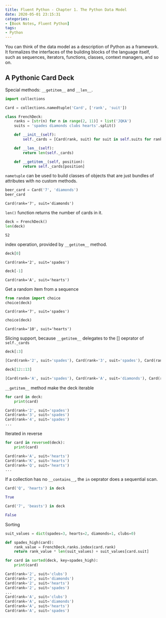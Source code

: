```yaml
---
title: Fluent Python - Chapter 1. The Python Data Model
date: 2020-05-01 23:15:31
categories: 
- [Book Notes, Fluent Python]
tags:
- Python
---
```


You can think of the data model as a description of Python as a framework. It formalizes the interfaces of the building blocks of the language itself, such as sequences, iterators, functions, classes, context managers, and so on.
<!--more-->

## A Pythonic Card Deck

Special methods: `__getitem__` and `__len__`.  

```python
import collections

Card = collections.namedtuple('Card', ['rank', 'suit'])

class FrenchDeck:
    ranks = [str(n) for n in range(2, 11)] + list('JQKA')
    suits = 'spades diamonds clubs hearts'.split()

    def __init__(self):
        self._cards = [Card(rank, suit) for suit in self.suits for rank in self.ranks]

    def __len__(self):
        return len(self._cards)

    def __getitem__(self, position):
        return self._cards[position]
```

`nametuple` can be used to build classes of objects that are just bundles of attributes with no custom methods.  

```python
beer_card = Card('7', 'diamonds')
beer_card
```

    Card(rank='7', suit='diamonds')

`len()` function returns the number of cards in it.  

```python
deck = FrenchDeck()
len(deck)
```

    52

index operation, provided by `__getitem__` method.  

```python
deck[0]
```

    Card(rank='2', suit='spades')

```python
deck[-1]
```

    Card(rank='A', suit='hearts')

Get a random item from a sequence  

```python
from random import choice
choice(deck)
```

    Card(rank='7', suit='spades')

```python
choice(deck)
```

    Card(rank='10', suit='hearts')

Slicing support, because `__getitem__`  delegates to the [] oeprator of `self._cards`  

```python
deck[:3]
```

```python
[Card(rank='2', suit='spades'), Card(rank='3', suit='spades'), Card(rank='4', suit='spades')]
```

```python
deck[12::13]
```

```python
[Card(rank='A', suit='spades'), Card(rank='A', suit='diamonds'), Card(rank='A', suit='clubs'), Card(rank='A', suit='hearts')]
```

`__getitem__` method make the deck iterable  

```python
for card in deck:
    print(card)
```

```python
Card(rank='2', suit='spades')
Card(rank='3', suit='spades')
Card(rank='4', suit='spades')
...
```

Iterated in reverse  

```python
for card in reversed(deck):
    print(card)
```

```python
Card(rank='A', suit='hearts')
Card(rank='K', suit='hearts')
Card(rank='Q', suit='hearts')
...
```

If a collection has no `__contains__`, the `in` oeprator does a sequential scan.  

```python
Card('Q', 'hearts') in deck
```

```python
True
```

```python
Card('7', 'beasts') in deck
```

```python
False
```

Sorting  

```python
suit_values = dict(spades=3, hearts=2, diamonds=1, clubs=0)

def spades_high(card):
    rank_value = FrenchDeck.ranks.index(card.rank)
    return rank_value * len(suit_values) + suit_values[card.suit]

for card in sorted(deck, key=spades_high):
    print(card)
```

```python
Card(rank='2', suit='clubs')
Card(rank='2', suit='diamonds')
Card(rank='2', suit='hearts')
Card(rank='2', suit='spades')
...
Card(rank='A', suit='clubs')
Card(rank='A', suit='diamonds')
Card(rank='A', suit='hearts')
Card(rank='A', suit='spades')
```

